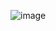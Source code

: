 ![image](https://user-images.githubusercontent.com/78131705/188559933-a16faade-3c1a-4d04-b176-ffcb3a7a56bf.png)
